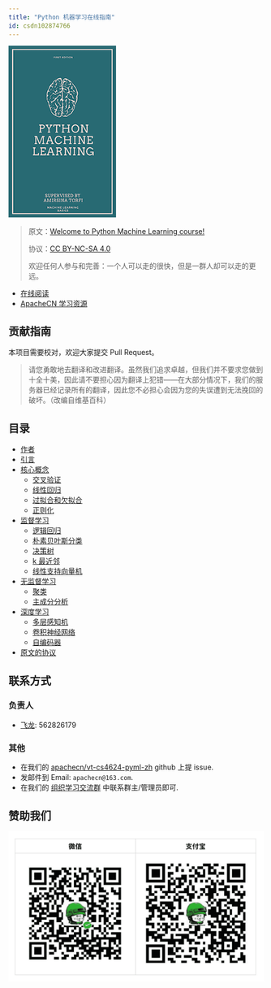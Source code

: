 ```yaml
---
title: "Python 机器学习在线指南"
id: csdn102874766
---
```


![](../img/aa09d1e6dd08331e015842d2bbd75be9.png)

> 原文：[Welcome to Python Machine Learning course!](https://machine-learning-course.readthedocs.io/en/latest/index.html)
> 
> 协议：[CC BY-NC-SA 4.0](http://creativecommons.org/licenses/by-nc-sa/4.0/)
> 
> 欢迎任何人参与和完善：一个人可以走的很快，但是一群人却可以走的更远。

*   [在线阅读](https://github.com/apachecn/vt-cs4624-pyml-zh/blob/master/SUMMARY.md)
*   [ApacheCN 学习资源](http://www.apachecn.org/)

## 贡献指南

本项目需要校对，欢迎大家提交 Pull Request。

> 请您勇敢地去翻译和改进翻译。虽然我们追求卓越，但我们并不要求您做到十全十美，因此请不要担心因为翻译上犯错——在大部分情况下，我们的服务器已经记录所有的翻译，因此您不必担心会因为您的失误遭到无法挽回的破坏。（改编自维基百科）

## 目录

*   [作者](https://github.com/apachecn/vt-cs4624-pyml-zh/blob/master/docs/3.md)
*   [引言](https://github.com/apachecn/vt-cs4624-pyml-zh/blob/master/docs/5.md)
*   [核心概念](https://github.com/apachecn/vt-cs4624-pyml-zh/blob/master/docs/6.md)
    *   [交叉验证](https://github.com/apachecn/vt-cs4624-pyml-zh/blob/master/docs/7.md)
    *   [线性回归](https://github.com/apachecn/vt-cs4624-pyml-zh/blob/master/docs/8.md)
    *   [过拟合和欠拟合](https://github.com/apachecn/vt-cs4624-pyml-zh/blob/master/docs/9.md)
    *   [正则化](https://github.com/apachecn/vt-cs4624-pyml-zh/blob/master/docs/10.md)
*   [监督学习](https://github.com/apachecn/vt-cs4624-pyml-zh/blob/master/docs/11.md)
    *   [逻辑回归](https://github.com/apachecn/vt-cs4624-pyml-zh/blob/master/docs/12.md)
    *   [朴素贝叶斯分类](https://github.com/apachecn/vt-cs4624-pyml-zh/blob/master/docs/13.md)
    *   [决策树](https://github.com/apachecn/vt-cs4624-pyml-zh/blob/master/docs/14.md)
    *   [k 最近邻](https://github.com/apachecn/vt-cs4624-pyml-zh/blob/master/docs/15.md)
    *   [线性支持向量机](https://github.com/apachecn/vt-cs4624-pyml-zh/blob/master/docs/16.md)
*   [无监督学习](https://github.com/apachecn/vt-cs4624-pyml-zh/blob/master/docs/17.md)
    *   [聚类](https://github.com/apachecn/vt-cs4624-pyml-zh/blob/master/docs/18.md)
    *   [主成分分析](https://github.com/apachecn/vt-cs4624-pyml-zh/blob/master/docs/19.md)
*   [深度学习](https://github.com/apachecn/vt-cs4624-pyml-zh/blob/master/docs/20.md)
    *   [多层感知机](https://github.com/apachecn/vt-cs4624-pyml-zh/blob/master/docs/21.md)
    *   [卷积神经网络](https://github.com/apachecn/vt-cs4624-pyml-zh/blob/master/docs/22.md)
    *   [自编码器](https://github.com/apachecn/vt-cs4624-pyml-zh/blob/master/docs/23.md)
*   [原文的协议](https://github.com/apachecn/vt-cs4624-pyml-zh/blob/master/docs/25.md)

## 联系方式

### 负责人

*   [飞龙](https://github.com/wizardforcel): 562826179

### 其他

*   在我们的 [apachecn/vt-cs4624-pyml-zh](https://github.com/apachecn/vt-cs4624-pyml-zh) github 上提 issue.
*   发邮件到 Email: `apachecn@163.com`.
*   在我们的 [组织学习交流群](http://www.apachecn.org/organization/348.html) 中联系群主/管理员即可.

## 赞助我们

![](../img/0d4c2340680c6578989f4b273f4a872c.png)